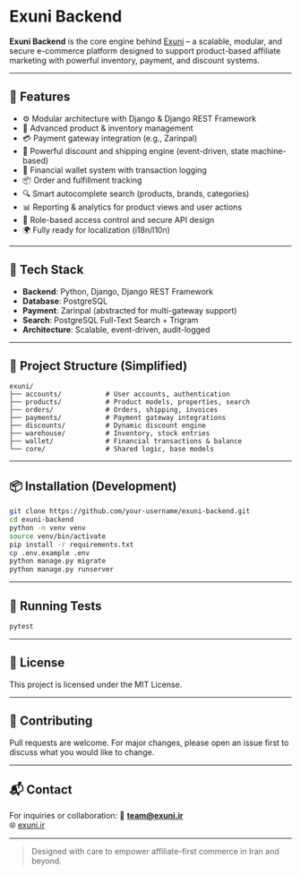# Exuni Backend

**Exuni Backend** is the core engine behind [Exuni](https://exuni.ir) – a scalable, modular, and secure e-commerce platform designed to support product-based affiliate marketing with powerful inventory, payment, and discount systems.

---

## 🚀 Features

- ⚙️ Modular architecture with Django & Django REST Framework
- 🛒 Advanced product & inventory management
- 💳 Payment gateway integration (e.g., Zarinpal)
- 🎯 Powerful discount and shipping engine (event-driven, state machine-based)
- 🧾 Financial wallet system with transaction logging
- 📦 Order and fulfillment tracking
- 🔍 Smart autocomplete search (products, brands, categories)
- 📊 Reporting & analytics for product views and user actions
- 🔐 Role-based access control and secure API design
- 🌍 Fully ready for localization (i18n/l10n)

---

## 🧱 Tech Stack

- **Backend**: Python, Django, Django REST Framework
- **Database**: PostgreSQL
- **Payment**: Zarinpal (abstracted for multi-gateway support)
- **Search**: PostgreSQL Full-Text Search + Trigram
- **Architecture**: Scalable, event-driven, audit-logged

---

## 📂 Project Structure (Simplified)

```
exuni/
├── accounts/           # User accounts, authentication
├── products/           # Product models, properties, search
├── orders/             # Orders, shipping, invoices
├── payments/           # Payment gateway integrations
├── discounts/          # Dynamic discount engine
├── warehouse/          # Inventory, stock entries
├── wallet/             # Financial transactions & balance
└── core/               # Shared logic, base models
```

---

## 📦 Installation (Development)

```bash
git clone https://github.com/your-username/exuni-backend.git
cd exuni-backend
python -m venv venv
source venv/bin/activate
pip install -r requirements.txt
cp .env.example .env
python manage.py migrate
python manage.py runserver
```

---

## 🧪 Running Tests

```bash
pytest
```

---

## 📄 License

This project is licensed under the MIT License.

---

## 🤝 Contributing

Pull requests are welcome. For major changes, please open an issue first to discuss what you would like to change.

---

## 📬 Contact

For inquiries or collaboration:
📧 **team@exuni.ir**  
🌐 [exuni.ir](https://exuni.ir)

---

> Designed with care to empower affiliate-first commerce in Iran and beyond.
